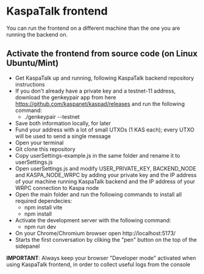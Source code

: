 # KaspaTalk frontend

You can run the frontend on a different machine than the one you are running the backend on.

## Activate the frontend from source code (on Linux Ubuntu/Mint)
- Get KaspaTalk up and running, following KaspaTalk backend repository instructions
- If you don't already have a private key and a testnet-11 address, download the genkeypair app from here https://github.com/kaspanet/kaspad/releases and run the following command:
  - ./genkeypair --testnet
- Save both information locally, for later
- Fund your address with a lot of small UTXOs (1 KAS each); every UTXO will be used to send a single message
- Open your terminal
- Git clone this repository
- Copy userSettings-example.js in the same folder and rename it to userSettings.js
- Open userSettings.js and modify USER_PRIVATE_KEY, BACKEND_NODE and KASPA_NODE_WRPC by adding your private key and the IP address of your machine running KaspaTalk backend and the IP address of your WRPC connection to Kaspa node 
- Open the main folder and run the following commands to install all required dependecies:
  - npm install vite
  - npm install
- Activate the development server with the following command:
  - npm run dev
- On your Chrome/Chromium browser open http://localhost:5173/ 
- Starts the first conversation by cliking the "pen" button on the top of the sidepanel

**IMPORTANT**:
Always keep your browser "Developer mode" activated when using KaspaTalk frontend, in order to collect useful logs from the console